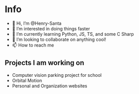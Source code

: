 # Info
- 👋 Hi, I’m @Henry-Santa
- 👀 I’m interested in doing things faster
- 🌱 I’m currently learning Python, JS, TS, and some C Sharp
- 💞️ I’m looking to collaborate on anything cool!
- 📫 How to reach me
  
## Projects I am working on
- Computer vision parking project for school
- Orbital Motion
- Personal and Organization websites
